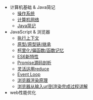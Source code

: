 - 计算机基础 & Java简记
  - [操作系统](a-1-操作系统.md)
  - [计算机网络](a-2-计算机网络.md)
  - [Java简记](a-3-Java简记.md)
- JavaScript & 浏览器
  - [执行上下文](c-1-执行上下文.md)
  - [原型/原型链/继承](c-2-原型-原型链-继承.md)
  - [柯里化/偏函数/函数记忆](c-4-柯里化-偏函数-函数记忆.md)
  - [ES6新特性](c-5-ES6新特性.md)
  - [Promise源码剖析](c-6-Promise源码剖析.md)
  - [灵活运用reduce](c-7-灵活运用reduce.md)
  - [Event Loop](c-4-EventLoop.md)
  - [浏览器渲染原理](c-2-浏览器渲染原理.md)
  - [浏览器从输入url到渲染完成过程详解](c-4-浏览器从输入url到渲染完成过程详解.md)
- web性能优化